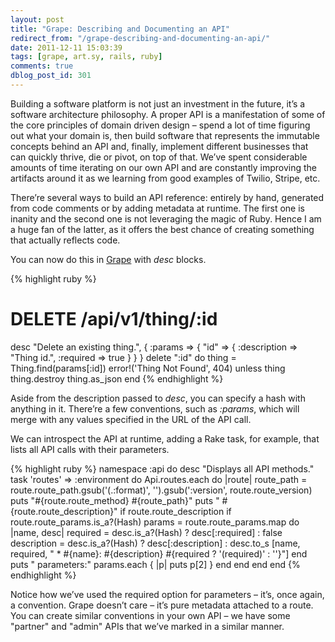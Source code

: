 ```yaml
---
layout: post
title: "Grape: Describing and Documenting an API"
redirect_from: "/grape-describing-and-documenting-an-api/"
date: 2011-12-11 15:03:39
tags: [grape, art.sy, rails, ruby]
comments: true
dblog_post_id: 301
---
```

Building a software platform is not just an investment in the future, it’s a software architecture philosophy. A proper API is a manifestation of some of the core principles of domain driven design – spend a lot of time figuring out what your domain is, then build software that represents the immutable concepts behind an API and, finally, implement different businesses that can quickly thrive, die or pivot, on top of that. We’ve spent considerable amounts of time iterating on our own API and are constantly improving the artifacts around it as we learning from good examples of Twilio, Stripe, etc.

There’re several ways to build an API reference: entirely by hand, generated from code comments or by adding metadata at runtime. The first one is inanity and the second one is not leveraging the magic of Ruby. Hence I am a huge fan of the latter, as it offers the best chance of creating something that actually reflects code.

You can now do this in [Grape](https://github.com/intridea/grape) with _desc_ blocks.

{% highlight ruby %}
# DELETE /api/v1/thing/:id
desc "Delete an existing thing.", {
  :params => {
    "id" => { :description => "Thing id.", :required => true }
  }
}
delete ":id" do
  thing = Thing.find(params[:id])
  error!('Thing Not Found', 404) unless thing
  thing.destroy
  thing.as_json
end
{% endhighlight %}

Aside from the description passed to _desc_, you can specify a hash with anything in it. There’re a few conventions, such as _:params_, which will merge with any values specified in the URL of the API call.

We can introspect the API at runtime, adding a Rake task, for example, that lists all API calls with their parameters.

{% highlight ruby %}
namespace :api do
  desc "Displays all API methods."
  task 'routes' => :environment do
    Api.routes.each do |route|
      route_path = route.route_path.gsub('(.:format)', '').gsub(':version', route.route_version)
      puts "#{route.route_method} #{route_path}"
      puts " #{route.route_description}" if route.route_description
      if route.route_params.is_a?(Hash)
        params = route.route_params.map do |name, desc|
          required = desc.is_a?(Hash) ? desc[:required] : false
          description = desc.is_a?(Hash) ? desc[:description] : desc.to_s
          [name, required, "   * #{name}: #{description} #{required ? '(required)' : ''}"]
        end
        puts "  parameters:"
        params.each { |p| puts p[2] }
      end
    end
  end
end
{% endhighlight %}

Notice how we’ve used the required option for parameters – it’s, once again, a convention. Grape doesn’t care – it’s pure metadata attached to a route. You can create similar conventions in your own API – we have some "partner" and "admin" APIs that we’ve marked in a similar manner.

